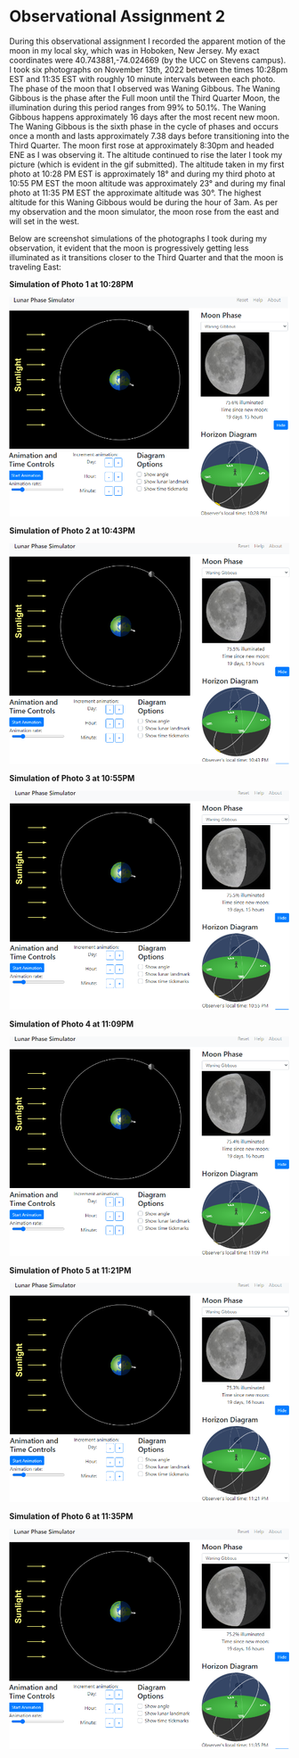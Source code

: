 # Observational Assignment 2

During this observational assignment I recorded the apparent motion of the moon in my local sky, which was in Hoboken, New Jersey. My exact coordinates were 40.743881,-74.024669 (by the UCC on Stevens campus). I took six photographs on November 13th, 2022 between the times 10:28pm EST and 11:35 EST with roughly 10 minute intervals between each photo. The phase of the moon that I observed was Waning Gibbous. The Waning Gibbous is the phase after the Full moon until the Third Quarter Moon, the illumination during this period ranges from 99% to 50.1%. The Waning Gibbous happens approximately 16 days after the most recent new moon. The Waning Gibbous is the sixth phase in the cycle of phases and occurs once a month and lasts approximately 7.38 days before transitioning into the Third Quarter. The moon first rose at approximately 8:30pm and headed ENE as I was observing it. The altitude continued to rise the later I took my picture (which is evident in the gif submitted). The altitude taken in my first photo at 10:28 PM EST is approximately 18° and during my third photo at 10:55 PM EST the moon altitude was approximately 23°  and during my final photo at 11:35 PM EST the approximate altitude was 30°. The highest altitude for this Waning Gibbous would be during the hour of 3am. As per my observation and the moon simulator, the moon rose from the east and will set in the west.

Below are screenshot simulations of the photographs I took during my observation, it evident that the moon is progressively getting less illuminated as it transitions closer to the Third Quarter and that the moon is traveling East:

**Simulation of Photo 1 at 10:28PM**

![Untitled](Observational%20Assignment%202%202b2f10fa784d4e6eabb7429499969fea/Untitled.png)

**Simulation of Photo 2 at 10:43PM**

![Untitled](Observational%20Assignment%202%202b2f10fa784d4e6eabb7429499969fea/Untitled%201.png)

**Simulation of Photo 3 at 10:55PM**

![Untitled](Observational%20Assignment%202%202b2f10fa784d4e6eabb7429499969fea/Untitled%202.png)

**Simulation of Photo 4 at 11:09PM**

![Untitled](Observational%20Assignment%202%202b2f10fa784d4e6eabb7429499969fea/Untitled%203.png)

**Simulation of Photo 5 at 11:21PM**

![Untitled](Observational%20Assignment%202%202b2f10fa784d4e6eabb7429499969fea/Untitled%204.png)

**Simulation of Photo 6 at 11:35PM**

![Untitled](Observational%20Assignment%202%202b2f10fa784d4e6eabb7429499969fea/Untitled%205.png)